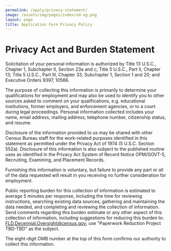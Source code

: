 ```yaml
---
permalink: /apply/privacy-statement/
image: /assets/img/pages/index/xd-og.png
layout: page
title: Application Form Privacy Policy
---
```

<div class="grid-container">
  <h1>Privacy Act and Burden Statement</h1>
  <p>
    Solicitation of your personal information is authorized by Title 13 U.S.C., Chapter 1, Subchapter II, Section 23a and c; Title 5 U.S.C., Part II, Chapter 13; Title 5 U.S.C., Part III, Chapter 33, Subchapter 1, Section 1 and 20; and Executive Orders 9397, 10566.
  </p>
  <p>
    The purpose of collecting this information is primarily to determine your qualifications for employment and may also be used to identify you to other sources asked to comment on your qualifications, e.g. educational institutions, former employers, and enforcement agencies, or to a court during legal proceedings. Personal information collected includes your name, email address, mailing address, telephone number, citizenship status, and resume.
  </p>
  <p>
    Disclosure of the information provided to us may be shared with other Census Bureau staff for the work-related purposes identified in this statement as permitted under the Privacy Act of 1974 (5 U.S.C. Section 552a). Disclosure of this information is also subject to the published routine uses as identified in the Privacy Act System of Record Notice OPM/GOVT-5, Recruiting, Examining, and Placement Records.
  </p>
  <p>
    Furnishing this information is voluntary, but failure to provide any part or all of the data requested will result in you receiving no further consideration for employment.
  </p>
  <p>
    Public reporting burden for this collection of information is estimated to average 5 minutes per response, including the time for reviewing instructions, searching existing data sources, gathering and maintaining the data needed, and completing and reviewing the collection of information. Send comments regarding this burden estimate or any other aspect of this collection of information, including suggestions for reducing this burden to: <a href="mailto:FLD.Decennial.Oversight@census.gov">FLD.Decennial.Oversight@census.gov</a>; use "Paperwork Reduction Project TBD-TBD" as the subject.
  </p>
  <p>
    The eight-digit OMB number at the top of this form confirms our authority to collect this information.
  </p>
</div>